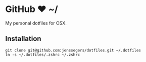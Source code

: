 # GitHub ❤ ~/

My personal dotfiles for OSX.

## Installation

```
git clone git@github.com:jenssegers/dotfiles.git ~/.dotfiles
ln -s ~/.dotfiles/.zshrc ~/.zshrc
```
